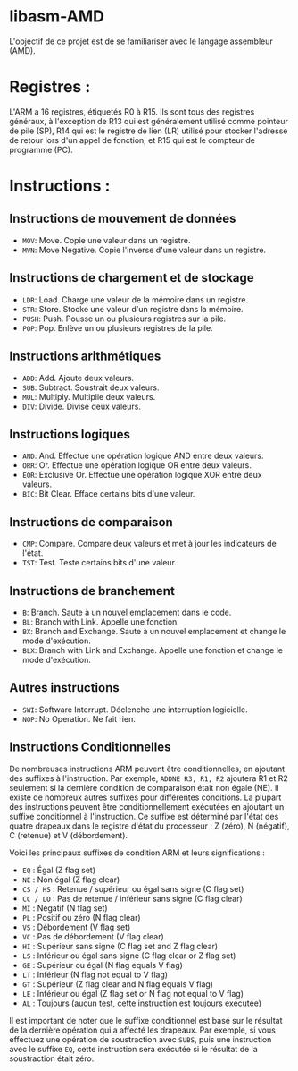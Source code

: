 # libasm-AMD
L'objectif de ce projet est de se familiariser avec le langage assembleur (AMD).

# Registres :
L'ARM a 16 registres, étiquetés R0 à R15.
Ils sont tous des registres généraux, à l'exception de R13 qui est généralement utilisé comme pointeur de pile (SP), R14 qui est le registre de lien (LR) utilisé pour stocker l'adresse de retour lors d'un appel de fonction, et R15 qui est le compteur de programme (PC).

# Instructions :

## Instructions de mouvement de données

- `MOV`: Move. Copie une valeur dans un registre.
- `MVN`: Move Negative. Copie l'inverse d'une valeur dans un registre.

## Instructions de chargement et de stockage

- `LDR`: Load. Charge une valeur de la mémoire dans un registre.
- `STR`: Store. Stocke une valeur d'un registre dans la mémoire.
- `PUSH`: Push. Pousse un ou plusieurs registres sur la pile.
- `POP`: Pop. Enlève un ou plusieurs registres de la pile.

## Instructions arithmétiques

- `ADD`: Add. Ajoute deux valeurs.
- `SUB`: Subtract. Soustrait deux valeurs.
- `MUL`: Multiply. Multiplie deux valeurs.
- `DIV`: Divide. Divise deux valeurs.

## Instructions logiques

- `AND`: And. Effectue une opération logique AND entre deux valeurs.
- `ORR`: Or. Effectue une opération logique OR entre deux valeurs.
- `EOR`: Exclusive Or. Effectue une opération logique XOR entre deux valeurs.
- `BIC`: Bit Clear. Efface certains bits d'une valeur.

## Instructions de comparaison

- `CMP`: Compare. Compare deux valeurs et met à jour les indicateurs de l'état.
- `TST`: Test. Teste certains bits d'une valeur.

## Instructions de branchement

- `B`: Branch. Saute à un nouvel emplacement dans le code.
- `BL`: Branch with Link. Appelle une fonction.
- `BX`: Branch and Exchange. Saute à un nouvel emplacement et change le mode d'exécution.
- `BLX`: Branch with Link and Exchange. Appelle une fonction et change le mode d'exécution.

## Autres instructions

- `SWI`: Software Interrupt. Déclenche une interruption logicielle.
- `NOP`: No Operation. Ne fait rien.

## Instructions Conditionnelles
De nombreuses instructions ARM peuvent être conditionnelles, en ajoutant des suffixes à l'instruction. Par exemple, `ADDNE R3, R1, R2` ajoutera R1 et R2 seulement si la dernière condition de comparaison était non égale (NE).
Il existe de nombreux autres suffixes pour différentes conditions.
La plupart des instructions peuvent être conditionnellement exécutées en ajoutant un suffixe conditionnel à l'instruction.
Ce suffixe est déterminé par l'état des quatre drapeaux dans le registre d'état du processeur : Z (zéro), N (négatif), C (retenue) et V (débordement).

Voici les principaux suffixes de condition ARM et leurs significations :

- `EQ` : Égal (Z flag set)
- `NE` : Non égal (Z flag clear)
- `CS / HS` : Retenue / supérieur ou égal sans signe (C flag set)
- `CC / LO` : Pas de retenue / inférieur sans signe (C flag clear)
- `MI` : Négatif (N flag set)
- `PL` : Positif ou zéro (N flag clear)
- `VS` : Débordement (V flag set)
- `VC` : Pas de débordement (V flag clear)
- `HI` : Supérieur sans signe (C flag set and Z flag clear)
- `LS` : Inférieur ou égal sans signe (C flag clear or Z flag set)
- `GE` : Supérieur ou égal (N flag equals V flag)
- `LT` : Inférieur (N flag not equal to V flag)
- `GT` : Supérieur (Z flag clear and N flag equals V flag)
- `LE` : Inférieur ou égal (Z flag set or N flag not equal to V flag)
- `AL` : Toujours (aucun test, cette instruction est toujours exécutée)

Il est important de noter que le suffixe conditionnel est basé sur le résultat de la dernière opération qui a affecté les drapeaux. Par exemple, si vous effectuez une opération de soustraction avec `SUBS`, puis une instruction avec le suffixe `EQ`, cette instruction sera exécutée si le résultat de la soustraction était zéro.

